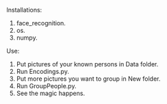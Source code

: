 Installations:
  1. face_recognition.
  2. os.
  3. numpy.
  
Use:
  1. Put pictures of your known persons in Data folder.
  2. Run Encodings.py.
  3. Put more pictures you want to group in New folder.
  4. Run GroupPeople.py.
  5. See the magic happens.
